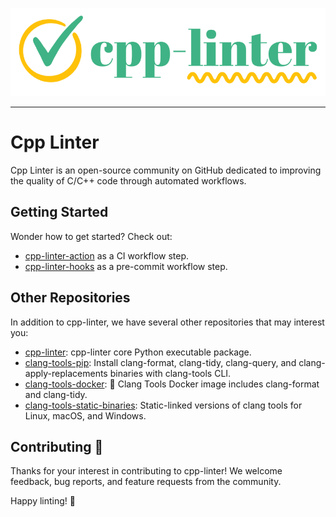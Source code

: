 <p align="center">
    <img src="/assets/readme-banner-small.png" width="512" height="141" alt="cpp-linter_brand_logo" />
</p>

---

# Cpp Linter

Cpp Linter is an open-source community on GitHub dedicated to improving the quality of C/C++ code through automated workflows.

## Getting Started

Wonder how to get started? Check out:

- [cpp-linter-action](https://github.com/cpp-linter/cpp-linter-action) as a CI workflow step.
- [cpp-linter-hooks](https://github.com/cpp-linter/cpp-linter-hooks) as a pre-commit workflow step.

## Other Repositories

In addition to cpp-linter, we have several other repositories that may interest you:

- [cpp-linter](https://github.com/cpp-linter/cpp-linter): cpp-linter core Python executable package.
- [clang-tools-pip](https://github.com/cpp-linter/clang-tools-pip): Install clang-format, clang-tidy, clang-query, and clang-apply-replacements binaries with clang-tools CLI.
- [clang-tools-docker](https://github.com/cpp-linter/clang-tools-docker): 🐳 Clang Tools Docker image includes clang-format and clang-tidy.
- [clang-tools-static-binaries](https://github.com/cpp-linter/clang-tools-static-binaries): Static-linked versions of clang tools for Linux, macOS, and Windows.

## Contributing 💪

Thanks for your interest in contributing to cpp-linter! We welcome feedback, bug reports, and feature requests from the community.

Happy linting! :rocket:
